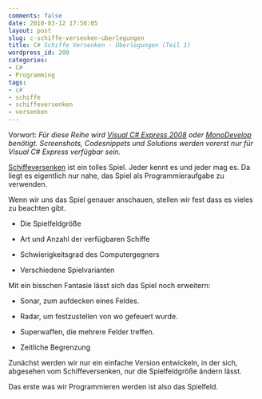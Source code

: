 ```yaml
---
comments: false
date: 2010-03-12 17:50:05
layout: post
slug: c-schiffe-versenken-uberlegungen
title: C# Schiffe Versenken - Überlegungen (Teil 1)
wordpress_id: 209
categories:
- C#
- Programming
tags:
- c#
- schiffe
- schiffeversenken
- versenken
---
```


Vorwort: _Für diese Reihe wird [Visual  C# Express 2008](http://www.microsoft.com/germany/Express/product/visualcsharpexpress.aspx) oder [MonoDevelop](http://monodevelop.com/) benötigt. Screenshots, Codesnippets und Solutions werden vorerst nur  für Visual C# Express verfügbar sein._

[Schiffeversenken](http://de.wikipedia.org/wiki/Schiffe_versenken) ist ein tolles Spiel. Jeder kennt es und jeder mag es.
Da liegt es eigentlich nur nahe, das Spiel als Programmieraufgabe zu verwenden.

Wenn wir uns das Spiel genauer anschauen, stellen wir fest dass es vieles zu beachten gibt.



	
  * Die Spielfeldgröße

	
  * Art und Anzahl der verfügbaren Schiffe

	
  * Schwierigkeitsgrad des Computergegners

	
  * Verschiedene Spielvarianten


Mit ein bisschen Fantasie lässt sich das Spiel noch erweitern:

	
  * Sonar, zum aufdecken eines Feldes.

	
  * Radar, um festzustellen von wo gefeuert wurde.

	
  * Superwaffen, die mehrere Felder treffen.

	
  * Zeitliche Begrenzung


Zunächst werden wir nur ein einfache Version entwickeln, in der sich, abgesehen vom Schiffeversenken, nur die Spielfeldgröße ändern lässt.

Das erste was wir Programmieren werden ist also das Spielfeld.
